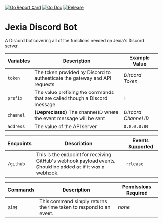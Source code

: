 [![Go Report Card](https://goreportcard.com/badge/github.com/baileyjm02/jexia-discord-bot?style=flat-square)](https://goreportcard.com/report/github.com/baileyjm02/jexia-discord-bot)
[![Go Doc](https://img.shields.io/badge/godoc-reference-blue.svg?style=flat-square)](http://godoc.org/github.com/baileyjm02/jexia-discord-bot)
[![Release](https://img.shields.io/github/release/baileyjm02/jexia-discord-bot.svg?style=flat-square)](https://github.com/baileyjm02/jexia-discord-bot/releases/latest)

# Jexia Discord Bot

A Discord bot covering all of the functions needed on Jexia's Discord server.

| Variables | Description                                                                | Example Value        |
| --------- | -------------------------------------------------------------------------- | -------------------- |
| `token`   | The token provided by Discord to authenticate the gateway and API requests | _Discord Token_      |
| `prefix`  | The value prefixing the commands that are called though a Discord message  | `!`                  |
| `channel` | **(Depreciated)** The channel ID where the event message will be sent      | _Discord Channel ID_ |
| `address` | The value of the API server                                                | `0.0.0.0:80`         |

| Endpoints | Description                                                                                                 | Events Supported |
| --------- | ----------------------------------------------------------------------------------------------------------- | ---------------- |
| `/github` | This is the endpoint for receiving GitHub's webhook payload events. Should be added as if it was a webhook. | `release`        |

| Commands | Description                                                        | Permissions Required |
| -------- | ------------------------------------------------------------------ | -------------------- |
| `ping`   | This command simply returns the time taken to respond to an event. | _none_               |
